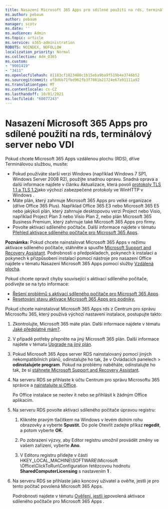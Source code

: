```yaml
---
title: Nasazení Microsoft 365 Apps pro sdílené použití na rds, terminálový server nebo VDI
ms.author: pebaum
author: pebaum
manager: scotv
ms.date: ''
ms.audience: Admin
ms.topic: article
ms.service: o365-administration
ROBOTS: NOINDEX, NOFOLLOW
localization_priority: Normal
ms.collection: Adm_O365
ms.custom:
- "9001419"
- "3411"
ms.openlocfilehash: 81183cf1823480c1b15eba9ba9f519b4e3746b52
ms.sourcegitcommit: ef8d6b71fbd962fb3f7081b21724e67a91111a92
ms.translationtype: MT
ms.contentlocale: cs-CZ
ms.lasthandoff: 10/01/2021
ms.locfileid: "60077243"
---
```

# <a name="deploying-microsoft-365-apps-for-shared-use-on-rds-terminal-server-or-vdi"></a>Nasazení Microsoft 365 Apps pro sdílené použití na rds, terminálový server nebo VDI

Pokud chcete Microsoft 365 Apps vzdálenou plochu (RDS), dříve Terminálovou službou, musíte:

- Pokud používáte starší verzi Windows (například Windows 7 SP1, Windows Server 2008 R2), použijte snadnou opravu. Snadná oprava a další informace najdete v článku Aktualizace, která povolí [protokoly TLS 1.1 a TLS 1.2](https://support.microsoft.com/en-us/topic/update-to-enable-tls-1-1-and-tls-1-2-as-default-secure-protocols-in-winhttp-in-windows-c4bd73d2-31d7-761e-0178-11268bb10392#bkmk_easy)jako výchozí zabezpečené protokoly ve WinHTTP v Windows . 
- Máte plán, který zahrnuje Microsoft 365 Apps pro velké organizace (dříve Office 365 Plus). Například Office 365 E3 nebo Microsoft 365 E5 nebo jakýkoli plán, který zahrnuje desktopovou verzi Project nebo Visio, například Project Plan 3 nebo Visio Plan 2, nebo plán Microsoft 365 Business Premium, který zahrnuje také Microsoft 365 Apps pro firmy.
- Povolte aktivaci sdíleného počítače. Další informace najdete v tématu [Přehled aktivace sdíleného počítače pro Microsoft 365 Apps](https://docs.microsoft.com/deployoffice/overview-shared-computer-activation).

**Poznámka:** Pokud chcete nainstalovat Microsoft 365 Apps v režimu aktivace sdíleného počítače, stáhněte a spusťte [Microsoft Support and Recovery Assistant](https://aka.ms/SaRA_OfficeSCA_M365Portal). Podrobnosti o předpokladech, pokynech k instalaci a pokynech k přizpůsobení instalací pomocí nástroje pro nasazení Office najdete v tématu Nasazení Microsoft 365 Apps pomocí služby [Vzdálená plocha](https://docs.microsoft.com/deployoffice/deploy-microsoft-365-apps-remote-desktop-services).

Pokud chcete opravit chyby související s aktivací sdíleného počítače, podívejte se na tyto informace:

- [Řešení problémů s aktivací sdíleného počítače pro Microsoft 365 Apps](https://docs.microsoft.com/deployoffice/troubleshoot-shared-computer-activation)
- [Resetování stavu aktivace Microsoft 365 Apps pro podniky.](https://docs.microsoft.com/office/troubleshoot/activation/reset-office-365-proplus-activation-state)

Pokud chcete nainstalovat Microsoft 365 Apps rds z Centrum pro správu Microsoftu 365, který používá výchozí nastavení instalace, postupujte takto:

1. Zkontrolujte, Microsoft 365 máte plán. Další informace najdete v tématu [Jaké předplatné mám?](https://docs.microsoft.com/microsoft-365/admin/admin-overview/what-subscription-do-i-have).

1. V případě potřeby přepněte na jiný Microsoft 365 plán. Další informace najdete v tématu [Upgrade na jiný plán](https://docs.microsoft.com/microsoft-365/commerce/subscriptions/upgrade-to-different-plan).

1. Pokud Microsoft 365 Apps server RDS nainstalovaný pomocí jiných nekompatibilních plánů, odinstalujte ho tak, že v Ovládacích panelech   >  **odinstalujete program**. Pokud na problémy naběháte, odinstalujte ho tak, že si [stáhnete Microsoft Support and Recovery Assistant](https://aka.ms/SARA-OfficeUninstall-Alchemy).

1. Na serveru RDS se přihlaste k účtu Centrum pro správu Microsoftu 365 správce a [nainstalujte si Office](https://portal.office.com/OLS/MySoftware.aspx).

   Po Office instalace se neotev ít nebo se přihlásit k žádným Office aplikacím.

1. Na serveru RDS povolte aktivaci sdíleného počítače úpravou registru:

   1. Klikněte pravým tlačítkem na Windows v levém dolním rohu obrazovky a vyberte **Spustit.** Do pole Otevřít zadejte příkaz **regedit**, a potom vyberte **OK**.

   1. Po zobrazení výzvy, aby Editor registru umožnil provádět změny ve vašem zařízení, vyberte **Ano**.

   1. V Editoru registru přidejte v části HKEY_LOCAL_MACHINE\SOFTWARE\Microsoft \Office\ClickToRun\Configuration řetězcovou hodnotu **SharedComputerLicensing** s nastavením **1** .

1. Na serveru RDS se přihlaste jako koncový uživatel a ověřte, jestli je pro tento počítač povolená Microsoft 365 Apps. 

   Podrobnosti najdete v tématu [Ověření, jestli je](https://docs.microsoft.com/deployoffice/troubleshoot-shared-computer-activation#verify-that-shared-computer-activation-is-enabled-for-microsoft-365-apps)povolená aktivace sdíleného počítače pro Microsoft 365 Apps .